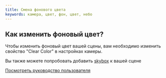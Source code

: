 ```yaml
---
title: Смена фонового цвета
keywords: камера, цвет, фон, цвет, небо
---
```


## Как изменить фоновый цвет?

Чтобы изменить фоновый цвет вашей сцены, вам необходимо изменить свойство "Clear Color" в настройках камеры.

Вы также можете попробовать добавить [skybox][1] к вашей сцене

<a class="docs" href="http://developer.playcanvas.com/en/user-manual/packs/components/camera/" target="_blank">Посмотреть руководство пользователя</a>

[1]: http://developer.playcanvas.com/en/user-manual/assets/cubemaps/

